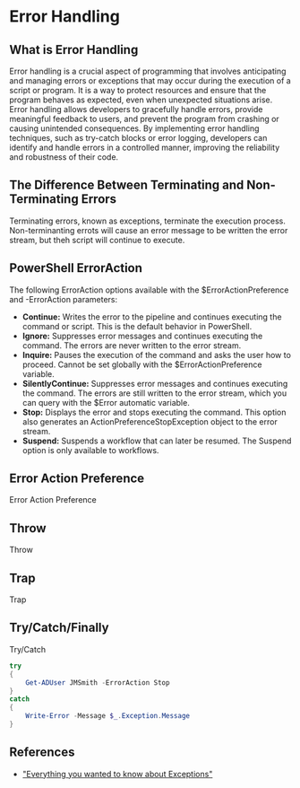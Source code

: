 # Error Handling

## What is Error Handling

Error handling is a crucial aspect of programming that involves anticipating and managing errors or exceptions that may occur during the execution of a script or program. It is a way to protect resources and ensure that the program behaves as expected, even when unexpected situations arise. Error handling allows developers to gracefully handle errors, provide meaningful feedback to users, and prevent the program from crashing or causing unintended consequences. By implementing error handling techniques, such as try-catch blocks or error logging, developers can identify and handle errors in a controlled manner, improving the reliability and robustness of their code.

## The Difference Between Terminating and Non-Terminating Errors

Terminating errors, known as exceptions, terminate the execution process. Non-terminanting errots will cause an error message to be written the error stream, but theh script will continue to execute.

## PowerShell ErrorAction

The following ErrorAction options available with the $ErrorActionPreference and -ErrorAction parameters:

- **Continue:** Writes the error to the pipeline and continues executing the command or script. This is the default behavior in PowerShell.
- **Ignore:** Suppresses error messages and continues executing the command. The errors are never written to the error stream.
- **Inquire:** Pauses the execution of the command and asks the user how to proceed. Cannot be set globally with the $ErrorActionPreference variable.
- **SilentlyContinue:** Suppresses error messages and continues executing the command. The errors are still written to the error stream, which you can query with the $Error automatic variable.
- **Stop:** Displays the error and stops executing the command. This option also generates an ActionPreferenceStopException object to the error stream.
- **Suspend:** Suspends a workflow that can later be resumed. The Suspend option is only available to workflows.

## Error Action Preference

Error Action Preference

## Throw

Throw

## Trap

Trap

## Try/Catch/Finally

Try/Catch

```powershell
try
{
    Get-ADUser JMSmith -ErrorAction Stop
}
catch
{
    Write-Error -Message $_.Exception.Message
}
```

## References

- ["Everything you wanted to know about Exceptions"](https://learn.microsoft.com/en-us/powershell/scripting/learn/deep-dives/everything-about-exceptions?view=powershell-7.4)
